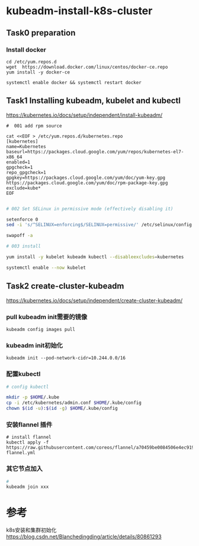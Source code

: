 # kubeadm-install-k8s-cluster




## Task0 preparation

### Install docker

```
cd /etc/yum.repos.d
wget  https://download.docker.com/linux/centos/docker-ce.repo
yum install -y docker-ce

```

```
systemctl enable docker && systemctl restart docker 
```



## Task1 Installing kubeadm, kubelet and kubectl
https://kubernetes.io/docs/setup/independent/install-kubeadm/  


```
#  001 add rpm source

cat <<EOF > /etc/yum.repos.d/kubernetes.repo
[kubernetes]
name=Kubernetes
baseurl=https://packages.cloud.google.com/yum/repos/kubernetes-el7-x86_64
enabled=1
gpgcheck=1
repo_gpgcheck=1
gpgkey=https://packages.cloud.google.com/yum/doc/yum-key.gpg https://packages.cloud.google.com/yum/doc/rpm-package-key.gpg
exclude=kube*
EOF


```

```bash
# 002 Set SELinux in permissive mode (effectively disabling it)

setenforce 0
sed -i 's/^SELINUX=enforcing$/SELINUX=permissive/' /etc/selinux/config

swapoff -a

```

```bash
# 003 install 

yum install -y kubelet kubeadm kubectl --disableexcludes=kubernetes

systemctl enable --now kubelet

```


## Task2 create-cluster-kubeadm
https://kubernetes.io/docs/setup/independent/create-cluster-kubeadm/



###  pull kubeadm init需要的镜像

```
kubeadm config images pull
```
### kubeadm init初始化

```
kubeadm init --pod-network-cidr=10.244.0.0/16
```
### 配置kubectl
```bash
# config kubectl 

mkdir -p $HOME/.kube
cp -i /etc/kubernetes/admin.conf $HOME/.kube/config
chown $(id -u):$(id -g) $HOME/.kube/config


```
### 安装flannel 插件
```shell
# install flannel 
kubectl apply -f https://raw.githubusercontent.com/coreos/flannel/a70459be0084506e4ec919aa1c114638878db11b/Documentation/kube-flannel.yml
```
### 其它节点加入
```bash
# 
kubeadm join xxx
```


# 参考
k8s安装和集群初始化
https://blog.csdn.net/Blanchedingding/article/details/80861293
